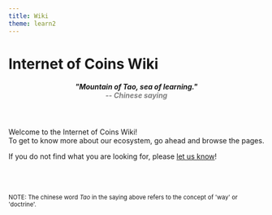 ```yaml
---
title: Wiki
theme: learn2
---
```


# Internet of Coins Wiki
<h5 style="text-align: center;"><i>"Mountain of Tao, sea of learning."<br><span style="color:gray;"> -- Chinese saying</span></i></h5>
<br>

Welcome to the Internet of Coins Wiki!<br>
To get to know more about our ecosystem, go ahead and browse the pages.

If you do not find what you are looking for, please <a href="/#contact">let us know</a>!

<br><br><br><small>
NOTE: The chinese word <i>Tao</i> in the saying above refers to the concept of 'way' or 'doctrine'.
</small>
